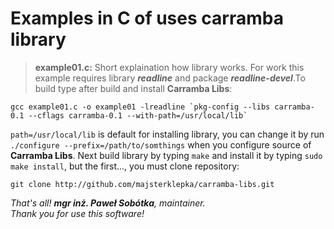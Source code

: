 # Examples in C of uses carramba library

> **example01.c:** Short explaination how library works. For work this example requires library ***readline*** and package ***readline-devel***.To build type after build and install **Carramba Libs**:  
```
gcc example01.c -o example01 -lreadline `pkg-config --libs carramba-0.1 --cflags carramba-0.1 --with-path=/usr/local/lib`
```

``path=/usr/local/lib`` is default for installing library, you can change it by run ``./configure --prefix=/path/to/somthings`` when you configure source of **Carramba Libs**. Next build library by typing ``make`` and install it by typing ``sudo make install``, but the first..., you must clone repository:  
```
git clone http://github.com/majsterklepka/carramba-libs.git
```

_That's all! **mgr inż. Paweł Sobótka**, maintainer._  
_Thank you for use this software!_



